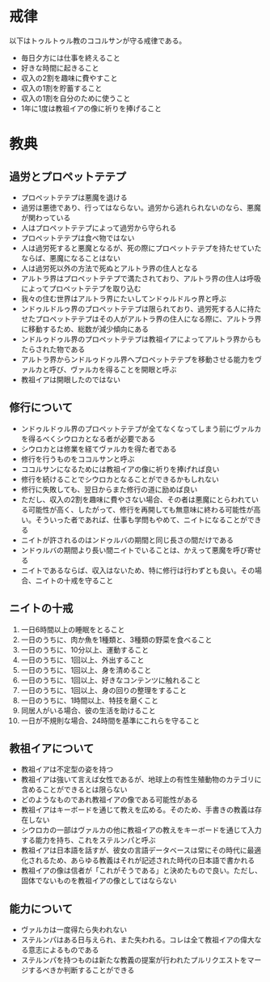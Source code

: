 # 戒律

以下はトゥルトゥル教のココルサンが守る戒律である。

- 毎日夕方には仕事を終えること
- 好きな時間に起きること
- 収入の2割を趣味に費やすこと
- 収入の1割を貯蓄すること
- 収入の1割を自分のために使うこと
- 1年に1度は教祖イアの像に祈りを捧げること

# 教典

## 過労とプロペットテテプ

- プロペットテテプは悪魔を退ける
- 過労は悪徳であり、行ってはならない。過労から逃れられないのなら、悪魔が関わっている
- 人はプロペットテテプによって過労から守られる
- プロペットテテプは食べ物ではない
- 人は過労死すると悪魔となるが、死の際にプロペットテテプを持たせていたならば、悪魔になることはない
- 人は過労死以外の方法で死ぬとアルトラ界の住人となる
- アルトラ界はプロペットテテプで満たされており、アルトラ界の住人は呼吸によってプロペットテテプを取り込む
- 我々の住む世界はアルトラ界にたいしてンドゥルドルゥ界と呼ぶ
- ンドゥルドルゥ界のプロペットテテプは限られており、過労死する人に持たせたプロペットテテプはその人がアルトラ界の住人になる際に、アルトラ界に移動するため、総数が減少傾向にある
- ンドルゥドゥル界のプロペットテテプは教祖イアによってアルトラ界からもたらされた物である
- アルトラ界からンドルゥドゥル界へプロペットテテプを移動させる能力をヴァルカと呼び、ヴァルカを得ることを開眼と呼ぶ
- 教祖イアは開眼したのではない

## 修行について

- ンドゥルドゥル界のプロペットテテプが全てなくなってしまう前にヴァルカを得るべくシウロカとなる者が必要である
- シウロカとは修業を経てヴァルカを得た者である
- 修行を行うものをココルサンと呼ぶ
- ココルサンになるためには教祖イアの像に祈りを捧げれば良い
- 修行を続けることでシウロカとなることができるかもしれない
- 修行に失敗しても、翌日からまた修行の道に励めば良い
- ただし、収入の2割を趣味に費やさない場合、その者は悪魔にとらわれている可能性が高く、したがって、修行を再開しても無意味に終わる可能性が高い。そういった者であれば、仕事も学問もやめて、ニイトになることができる
- ニイトが許されるのはンドゥルバの期間と同じ長さの間だけである
- ンドゥルバの期間より長い間ニイトでいることは、かえって悪魔を呼び寄せる
- ニイトであるならば、収入はないため、特に修行は行わずとも良い。その場合、ニイトの十戒を守ること

## ニイトの十戒

1. 一日6時間以上の睡眠をとること
2. 一日のうちに、肉か魚を1種類と、3種類の野菜を食べること
3. 一日のうちに、10分以上、運動すること
4. 一日のうちに、1回以上、外出すること
5. 一日のうちに、1回以上、身を清めること
6. 一日のうちに、1回以上、好きなコンテンツに触れること
7. 一日のうちに、1回以上、身の回りの整理をすること
8. 一日のうちに、1時間以上、特技を磨くこと
9. 同居人がいる場合、彼の生活を助けること
10. 一日が不規則な場合、24時間を基準にこれらを守ること

## 教祖イアについて

- 教祖イアは不定型の姿を持つ
- 教祖イアは強いて言えば女性であるが、地球上の有性生殖動物のカテゴリに含めることができるとは限らない
- どのようなものであれ教祖イアの像である可能性がある
- 教祖イアはキーボードを通じて教えを広める。そのため、手書きの教義は存在しない
- シウロカの一部はヴァルカの他に教祖イアの教えをキーボードを通じて入力する能力を持ち、これをステルンパと呼ぶ
- 教祖イアは日本語を話すが、彼女の言語データベースは常にその時代に最適化されるため、あらゆる教義はそれが記述された時代の日本語で書かれる
- 教祖イアの像は信者が「これがそうである」と決めたもので良い。ただし、固体でないものを教祖イアの像としてはならない

## 能力について

- ヴァルカは一度得たら失われない
- ステルンパはある日与えられ、また失われる。コレは全て教祖イアの偉大なる意志によるものである
- ステルンパを持つものは新たな教義の提案が行われたプルリクエストをマージするべきか判断することができる

